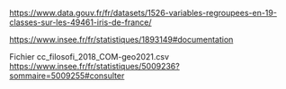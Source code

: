 https://www.data.gouv.fr/fr/datasets/1526-variables-regroupees-en-19-classes-sur-les-49461-iris-de-france/

https://www.insee.fr/fr/statistiques/1893149#documentation


Fichier cc_filosofi_2018_COM-geo2021.csv  
https://www.insee.fr/fr/statistiques/5009236?sommaire=5009255#consulter
